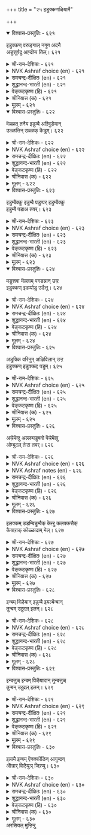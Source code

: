 +++
title = "२५ इडुक्कणऴियामै"

+++


<details open><summary>विश्वास-प्रस्तुतिः - ६२१</summary>

इडुक्कण् वरुङ्गाल् नगुग अदनै  
अडुत्तूर्वदु अह्दॊप्प तिल्।       ६२१
</details>

<details><summary>श्री-राम-देशिकः - ६२१</summary>

अधिकारः ६३. औत्सुक्यम्  
प्राप्तेऽपि व्यसने खेदं त्यक्तवोत्साहपरो भव ।  
खापनोदनपटुरुत्साहानास्ति कश्चन ॥ ६२१॥
</details>

<details><summary>NVK Ashraf choice (en) - ६२१</summary>

०६२१
Laugh at misfortune. There is nothing so able,
To triumph over it. *
(P.S. Sundaram)
</details>

<details><summary>रामचन्द्र-दीक्षितः (en) - ६२१</summary>

621\. iṭukkaṇ varuṅkāl nakuka! ataṉai  
aṭuttu ūrvatu aḵtu oppatu il.

621\. Laugh over your obstacles; nothing like it to push them further and further.  
</details>

<details><summary>शुद्धानन्द-भारती (en) - ६२१</summary>

1\. இடுக்கண் வருங்கால் நகுக அதனை  
அடுத்தூர்வது அஃதொப்பது இல்.  
Laugh away troubles; there is  
No other way to conquer woes.        621  
</details>

<details><summary>वेङ्कटकृष्ण (हि) - ६२१</summary>

621
जब दुख-संकट आ पड़े, तब करना उल्लास ।  
तत्सम कोई ना करे, भिड़ कर उसका नाश ॥
</details>

<details><summary>श्रीनिवास (क) - ६२१</summary>

621. आपत्तु बन्दाग (अधीररागदॆ) नगबेकु; अदन्नु मॆट्टि सहिसि गॆद्दुनिन्तरॆ अदक्कूप्पुवन्थदु बेरॆ इल्ल.

</details>

<details><summary>मूलम् - ६२१</summary>

इडुक्कण् वरुङ्गाल् नगुग अदनै  
अडुत्तूर्वदु अह्दॊप्प तिल्।       ६२१
</details>

<details open><summary>विश्वास-प्रस्तुतिः - ६२२</summary>

वॆळ्ळत् तनैय इडुम्बै अऱिवुडैयान्  
उळ्ळत्तिन् उळ्ळक् कॆडुम्।       ६२२
</details>

<details><summary>श्री-राम-देशिकः - ६२२</summary>

निरर्गलागतं दुःकप्रावाहं बुद्धिमान्नरः ।  
हृदये सुखरूपेण जानन् दुःखाद्विमुच्यते ॥ ६२२॥
</details>

<details><summary>NVK Ashraf choice (en) - ६२२</summary>

०६२२
Misfortune may rise like a flood,
But the wise counter it by firm thoughts.*
(P.S. Sundaram), ( Shuddhananda Bharatiar)
</details>

<details><summary>रामचन्द्र-दीक्षितः (en) - ६२२</summary>

622\. veḷḷattu aṉaiya iṭumpai, aṟivu uṭaiyāṉ  
uḷḷattiṉ uḷḷa, keṭum.

622\. Troubles like a flood will be overcome by a courageous thought rising in the minds of the wise.  
</details>

<details><summary>शुद्धानन्द-भारती (en) - ६२२</summary>

2\. வெள்ளத் தனைய இடும்பை அறிவுடையான்  
உள்ளத்தின் உள்ளக் கெடும்.  
Deluging sorrows come to nought  
When wise men face them with firm thought.        622  
</details>

<details><summary>वेङ्कटकृष्ण (हि) - ६२२</summary>

622
जो आवेगा बाढ़ सा, बुद्धिमान को कष्ट ।  
मनोधैर्य से सोचते, हो जावे वह नष्ट ॥
</details>

<details><summary>श्रीनिवास (क) - ६२२</summary>

622. प्रवाहदन्तॆ मेरॆवरिदु बरुव सङ्कटवन्नु, अरिवुळ्ळवनु तन्न मनस्सिनल्लि नॆनॆदु, धैर्यवागि ऎदुरिसबल्लवनादरॆ,
आ सङ्कटवु मायवागि बिडुवुदु.

</details>

<details><summary>मूलम् - ६२२</summary>

वॆळ्ळत् तनैय इडुम्बै अऱिवुडैयान्  
उळ्ळत्तिन् उळ्ळक् कॆडुम्।       ६२२
</details>

<details open><summary>विश्वास-प्रस्तुतिः - ६२३</summary>

इडुम्बैक्कु इडुम्बै पडुप्पर् इडुम्बैक्कु  
इडुम्बै पडाअ तवर्।       ६२३
</details>

<details><summary>श्री-राम-देशिकः - ६२३</summary>

दुःखेष्वचञ्चलो भूत्वा नरो धैर्यगुणान्वितः ।  
दुःखस्य दुःखं जनयन्नारब्धं कर्म साधयेत् ॥ ६२३॥
</details>

<details><summary>NVK Ashraf choice (en) - ६२३</summary>

०६२३
Those whom grief cannot grieve
Can grieve grief itself. *
(P.S. Sundaram)
</details>

<details><summary>रामचन्द्र-दीक्षितः (en) - ६२३</summary>

623\. iṭumpaikku iṭumpai paṭuppar-iṭumpaikku  
iṭumpai paṭāatavar.

623\. The courageous will be causing sorrow to sorrow itself.  
</details>

<details><summary>शुद्धानन्द-भारती (en) - ६२३</summary>

3\. இடும்பைக்கு இடும்பை படுப்பர் இடும்பைக்கு  
இடும்பை படாஅ தவர்.  
Grief they face and put to grief  
Who grieve not grief by mind's relief.        623  
</details>

<details><summary>वेङ्कटकृष्ण (हि) - ६२३</summary>

623
दुख-संकट जब आ पड़े, दुखी न हो जो लोग ।  
दुख-संकट को दुख में, डालेंगे वे लोग ॥
</details>

<details><summary>श्रीनिवास (क) - ६२३</summary>

623. सङ्कटवॊदगि बन्दाग, अदक्कागि दुःखिसि अधीररागदवरु, आ सङ्कटक्के दुःखवन्नु तन्दॊड्डि अदन्ने गॆद्दुबिडुवरु.

</details>

<details><summary>मूलम् - ६२३</summary>

इडुम्बैक्कु इडुम्बै पडुप्पर् इडुम्बैक्कु  
इडुम्बै पडाअ तवर्।       ६२३
</details>

<details open><summary>विश्वास-प्रस्तुतिः - ६२४</summary>

मडुत्तवा यॆल्लाम् पगडन्नान् उऱ्ऱ  
इडुक्कण् इडर्प्पाडु उडैत्तु।       ६२४
</details>

<details><summary>श्री-राम-देशिकः - ६२४</summary>

वृषभः शकटे बद्धो यत्नाल्लक्ष्य> यथा व्रजेत् ।  
व्यवसायपरस्तद्वद् दुःखं दूरीकरोत्यहो ॥ ६२४॥
</details>

<details><summary>NVK Ashraf choice (en) - ६२४</summary>

०६२४
Trouble is troubled by him who like a bull
Drags his cart through every hurdle.
(P.S. Sundaram)
</details>

<details><summary>रामचन्द्र-दीक्षितः (en) - ६२४</summary>

624\. maṭutta vāy ellām pakaṭu aṉṉāṉ uṟṟa  
iṭukkaṇ iṭarppāṭu uṭaittu.

624\. Just as the buffalo drags a cart through miry depth, one who fights on will overcome his difficulties.  
</details>

<details><summary>शुद्धानन्द-भारती (en) - ६२४</summary>

4\. மடுத்தவா யெல்லாம் பகடன்னான் உற்ற  
இடுக்கண் இடர்ப்பாடு உடைத்து.  
Who pulls like bulls patiently on  
Causes grief to grieve anon.        624  
</details>

<details><summary>वेङ्कटकृष्ण (हि) - ६२४</summary>

624
ऊबट में भी खींचते, बैल सदृष जो जाय ।  
उसपर जो दुख आ पड़े, उस दुख पर दुख आय ॥
</details>

<details><summary>श्रीनिवास (क) - ६२४</summary>

624. ऎडरुगळन्नु ऎदुरिसुव समयदल्लॆल्ला गाडियत्तिनन्तॆ कष्टवन्नु ताळिकॊळ्ळबल्लनादरॆ, आ ऎडरे तॊन्दरॆयल्लि
सिक्कि नरळुवुदु.

</details>

<details><summary>मूलम् - ६२४</summary>

मडुत्तवा यॆल्लाम् पगडन्नान् उऱ्ऱ  
इडुक्कण् इडर्प्पाडु उडैत्तु।       ६२४
</details>

<details open><summary>विश्वास-प्रस्तुतिः - ६२५</summary>

अडुक्कि वरिनुम् अऴिविलान् उऱ्ऱ  
इडुक्कण् इडुक्कट् पडुम्।       ६२५
</details>

<details><summary>श्री-राम-देशिकः - ६२५</summary>

उपर्युपरि दुःखेषु प्राप्तेष्वपि मनोधृतिम् ।  
यो विन्दते स वै मर्त्यो दुःखं दुःखस्य यच्छति ॥ ६२५॥
</details>

<details><summary>NVK Ashraf choice (en) - ६२५</summary>

०६२५
The resolute can put their troubles to trouble
Even if it comes relentlessly.
(N.V.K. Ashraf)
</details>

<details><summary>रामचन्द्र-दीक्षितः (en) - ६२५</summary>

625\. aṭukki variṉum, aḻivu ilāṉ uṟṟa  
iṭukkaṇ iṭukkaṇ paṭum.

625\. The troubles of one who braves a series of adversity wear out and disappear.  
</details>

<details><summary>शुद्धानन्द-भारती (en) - ६२५</summary>

5\. அடுக்கி வரினும் அழிவிலான் உற்ற  
இடுக்கண் இடுக்கட் படும்.  
Before the brave grief grieves and goes  
Who dare a host of pressing woes.        625  
</details>

<details><summary>वेङ्कटकृष्ण (हि) - ६२५</summary>

625
दुख निरंतर हो रहा, फिर भी धैर्य न जाय ।  
ऐसों को यदि दुख हुआ, उस दुख पर दुख आय ॥
</details>

<details><summary>श्रीनिवास (क) - ६२५</summary>

625. सङ्कटगळु ऒन्दर मेलॊन्दरन्तॆ दाळि इट्टु बन्दरू ऎदॆगॆडदॆ ताळबल्लवनादरॆ आ सङ्कटगळे इक्कट्टिनल्लि सिक्कि
पाडुपडुवुदु.

</details>

<details><summary>मूलम् - ६२५</summary>

अडुक्कि वरिनुम् अऴिविलान् उऱ्ऱ  
इडुक्कण् इडुक्कट् पडुम्।       ६२५
</details>

<details open><summary>विश्वास-प्रस्तुतिः - ६२६</summary>

अऱ्ऱेमॆऩ्ऱु अल्लऱ्पडुबवो पॆऱ्ऱेमॆऩ्ऱु  
ओम्बुदल् तेऱ्ऱा तवर्।       ६२६
</details>

<details><summary>श्री-राम-देशिकः - ६२६</summary>

धने लब्धेऽपि तल्लब्धमिति यस्तु न तुष्यति ।  
दारिद्र्ये नष्टमित्युक्त्वा व्यसनं न स विन्दते ॥ ६२६॥
</details>

<details><summary>NVK Ashraf choice (en) - ६२६</summary>

०६२६
Will they whine "We have nothing",
Who never crowed "We have much?"
(P.S. Sundaram)
</details>

<details><summary>NVK Ashraf notes (en) - ६२६</summary>

६२६. Compare with couplets ६२८ and ६२९ in this same chapter. All convey the same idea.
</details>

<details><summary>रामचन्द्र-दीक्षितः (en) - ६२६</summary>

626\. 'aṟṟēm!' eṉṟu allaṟpaṭupavō-'peṟṟēm!' eṉṟu  
ōmputal tēṟṟātavar.

626\. Will those who do not during prosperity exultingly say “we are rich”, cry out (during adversity) “Oh, we are destitute”?  
</details>

<details><summary>शुद्धानन्द-भारती (en) - ६२६</summary>

6\. அற்றேமென்று அல்லற்படுபவோ பெற்றேமென்று  
ஓம்புதல் தேற்றா தவர்  
The wise that never gloat in gain  
Do not fret in fateful ruin.        626  
</details>

<details><summary>वेङ्कटकृष्ण (हि) - ६२६</summary>

626
धन पा कर, आग्रह सहित, जो नहिं करते लोभ ।  
धन खो कर क्या खिन्न हो, कभी करेंगे क्षोभ ॥
</details>

<details><summary>श्रीनिवास (क) - ६२६</summary>

626. सिरिबन्दाग नावु 'पडॆदिद्देवॆ' ऎन्दु हॆम्मॆयिन्द कादुकॊळ्ळलरियदवरु, सङ्कट बन्दाग "नावु सोतॆवु" ऎन्दु
दुःखपडुवरो?

</details>

<details><summary>मूलम् - ६२६</summary>

अऱ्ऱेमॆऩ्ऱु अल्लऱ्पडुबवो पॆऱ्ऱेमॆऩ्ऱु  
ओम्बुदल् तेऱ्ऱा तवर्।       ६२६
</details>

<details open><summary>विश्वास-प्रस्तुतिः - ६२७</summary>

इलक्कम् उडम्बिडुम्बैक् कॆऩ्ऱु कलक्कत्तैक्  
कैयाऱाक् कॊळ्ळादाम् मेल्।       ६२७
</details>

<details><summary>श्री-राम-देशिकः - ६२७</summary>

दुःखाश्रयो देह'' इति ज्ञात्वा तत्त्वविदां वराः ।  
दुःखकाले समायते न मुञ्चन्ति मनोधृतिम् ॥ ६२७॥
</details>

<details><summary>NVK Ashraf choice (en) - ६२७</summary>

०६२७
Knowing body a target of miseries,
The great are not troubled in calamities. *
(Satguru Subramuniyaswami), (V.V.S. Aiyar)
</details>

<details><summary>रामचन्द्र-दीक्षितः (en) - ६२७</summary>

627\. 'ilakkam, uṭampu iṭumpaikku' eṉṟu, kalakkattaik  
kaiyāṟāk koḷḷātām, mēl.

627\. The great know that the body is ever the target of trouble and will not regard trouble as trouble at all.  
</details>

<details><summary>शुद्धानन्द-भारती (en) - ६२७</summary>

7\. இலக்கம் உடம்பிடும்பைக் கென்று கலக்கத்தைக்  
கையாறாக் கொள்ளாதாம் மேல்.  
The wise worry no more of woes  
Knowing body's butt of sorrows.        627  
</details>

<details><summary>वेङ्कटकृष्ण (हि) - ६२७</summary>

627
देह दुख का लक्ष्य तो, होती है यों जान ।  
क्षुब्ध न होते दुख से, जो हैं पुरुष महान ॥
</details>

<details><summary>श्रीनिवास (क) - ६२७</summary>

627. दॊड्डवरु (ज्ञानिगळु) ऒडलु सङ्कटगळिगॆ तवरु ऎन्दु तिळिदिरुवुदरिन्द, बन्द सङ्कटगळन्नु लॆक्किसुवुदिल्ल.

</details>

<details><summary>मूलम् - ६२७</summary>

इलक्कम् उडम्बिडुम्बैक् कॆऩ्ऱु कलक्कत्तैक्  
कैयाऱाक् कॊळ्ळादाम् मेल्।       ६२७
</details>

<details open><summary>विश्वास-प्रस्तुतिः - ६२८</summary>

इन्बम् विऴैयान् इडुम्बै इयल्बॆन्बान्  
तुन्बम् उऱुदल् इलन्।       ६२८
</details>

<details><summary>श्री-राम-देशिकः - ६२८</summary>

अनादृत्य सुखं प्राप्तं ''दुःखं स्वाभाविकं नृणाम्'' ।  
इति भावयतो दुःखं स्वप्रयत्नान्न जायते ॥ ६२८॥
</details>

<details><summary>NVK Ashraf choice (en) - ६२८</summary>

०६२८
He will never be sad who scorns delight
And takes sorrow in his stride.
(P.S. Sundaram)
</details>

<details><summary>रामचन्द्र-दीक्षितः (en) - ६२८</summary>

628\. iṉpam viḻaiyāṉ, ‘iṭumpai iyalpu’ eṉpāṉ,  
tuṉpam uṟutal ilaṉ.

628\. He who never gives way to sorrow, will not long for pleasure; he will regard trouble as quite natural.  
</details>

<details><summary>शुद्धानन्द-भारती (en) - ६२८</summary>

8\. இன்பம் விழையான் இடும்பை இயல்பென்பான்  
துன்பம் உறுதல் இலன்.  
Who seek not joy, deem grief norm  
By sorrows do not come to harm.        628  
</details>

<details><summary>वेङ्कटकृष्ण (हि) - ६२८</summary>

628
विधिवश होता दुख है, यों जिसको है ज्ञान ।  
तथा न सुख की चाह भी, दुखी न हो वह प्राण ॥
</details>

<details><summary>श्रीनिवास (क) - ६२८</summary>

628. सुखामिषगळिगॆ आसॆपडदवनु, सङ्कटवन्नु नैसर्गिकवॆन्दु सहजवागि परिगणिसुववनु, दुःख बन्दाग अदक्कागि
व्यर्थगॊळगागुवुदिल्ल.

</details>

<details><summary>मूलम् - ६२८</summary>

इन्बम् विऴैयान् इडुम्बै इयल्बॆन्बान्  
तुन्बम् उऱुदल् इलन्।       ६२८
</details>

<details open><summary>विश्वास-प्रस्तुतिः - ६२९</summary>

इन्बत्तुळ् इन्बम् विऴैयादान् तुन्बत्तुळ्  
तुन्बम् उऱुदल् इलन्।       ६२९
</details>

<details><summary>श्री-राम-देशिकः - ६२९</summary>

सुखानुभववेलायां मनसा यो न तत्स्पृशेत् ।  
दुःखानुभववेलायां दुःखं तं नैव बाधते ॥ ६२९॥
</details>

<details><summary>NVK Ashraf choice (en) - ६२९</summary>

०६२९
He who never exulted in joy
Will not be depressed by sorrow.
(P.S. Sundaram)
</details>

<details><summary>रामचन्द्र-दीक्षितः (en) - ६२९</summary>

629\. iṉpattuḷ iṉpam viḻaiyātāṉ, tuṉpattuḷ  
tuṉpam uṟutal ilaṉ.

629\. He who does seek for pleasure in pleasure will not be vexed in sorrow.  
</details>

<details><summary>शुद्धानन्द-भारती (en) - ६२९</summary>

9\. இன்பத்துள் இன்பம் விழையாதான் துன்பத்துள்  
துன்பம் உறுதல் இலன்.  
In joy to joy who is not bound  
In grief he grieves not dual round!        629  
</details>

<details><summary>वेङ्कटकृष्ण (हि) - ६२९</summary>

629
सुख में सुख की चाह से, जो न करेगा भोग ।  
दुःखी होकर दुःख में, वह न करेगा शोक ॥
</details>

<details><summary>श्रीनिवास (क) - ६२९</summary>

629. सुखबन्द कालदल्लि सुखवन्नु पोषिसदवनु, दुःख बन्द कालदल्लि दुःखवन्नू अनुभविसुवुदिल्ल.

</details>

<details><summary>मूलम् - ६२९</summary>

इन्बत्तुळ् इन्बम् विऴैयादान् तुन्बत्तुळ्  
तुन्बम् उऱुदल् इलन्।       ६२९
</details>

<details open><summary>विश्वास-प्रस्तुतिः - ६३०</summary>

इन्नामै इन्बम् ऎनक्कॊळिन् आगुन्दन्  
ऒन्नार् विऴैयुञ् जिऱप्पु।       ६३०
</details>

<details><summary>श्री-राम-देशिकः - ६३०</summary>

शत्रुणापि श्लघनीयमौन्नत्यं प्राप्नुयादयम् ।  
दुःखमापतितं यस्तु सुखरूपेण भावयेत् ॥ ६३०॥
</details>

<details><summary>NVK Ashraf choice (en) - ६३०</summary>

०६३०
To take pain as pleasure
Is to gain your foe's esteem.
(P.S. Sundaram)
</details>

<details><summary>रामचन्द्र-दीक्षितः (en) - ६३०</summary>

630\. iṉṉāmai iṉpam eṉak koḷiṉ, ākum, taṉ  
oṉṉār viḻaiyum ciṟappu.

630\. One who regards trouble as pleasure will gain the elevation which his enemies desire (for themselves).  
</details>

<details><summary>शुद्धानन्द-भारती (en) - ६३०</summary>

10\. இன்னாமை இன்பம் எனக்கொளின் ஆகுந்தன்  
ஒன்னார் விழையுஞ் சிறப்பு.  
His glory is esteemed by foes  
Who sees weal in wanton woes!        630  
</details>

<details><summary>वेङ्कटकृष्ण (हि) - ६३०</summary>

630
दुख को भी सुख सदृश ही, यदि ले कोई मान ।  
तो उसको उपलब्ध हो, रिपु से मानित मान ॥
</details>

<details><summary>श्रीनिवास (क) - ६३०</summary>

630. ऒब्बनु तन्न प्रयत्नदल्लि सङ्कटवन्नॆ सुखवॆन्दु स्वीकरिसबल्लवनादरॆ, अवन हगॆगळू अवनन्नु मॆच्चुव श्रेष्ठ
गुणवन्नु पडॆयुत्तानॆ.
</details>

<details><summary>मूलम् - ६३०</summary>

इन्नामै इन्बम् ऎनक्कॊळिन् आगुन्दन्  
ऒन्नार् विऴैयुञ् जिऱप्पु।       ६३०
</details>
अरसियल् मुऱ्ऱिऱ्ऱु  